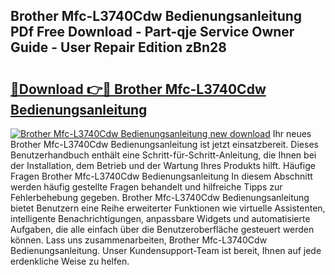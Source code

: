 ## Brother Mfc-L3740Cdw Bedienungsanleitung PDf Free Download - Part-qje Service Owner Guide - User Repair Edition zBn28

# <h2><a href="http://df5v47.blite.top/?on=Brother+Mfc-L3740Cdw+Bedienungsanleitung">🔗Download 👉🔴 Brother Mfc-L3740Cdw Bedienungsanleitung</a></h2>

[![Brother Mfc-L3740Cdw Bedienungsanleitung new download](https://i.imgur.com/lujVjoI.png)](http://df5v47.blite.top/?on=Brother+Mfc-L3740Cdw+Bedienungsanleitung)
Ihr neues Brother Mfc-L3740Cdw Bedienungsanleitung ist jetzt einsatzbereit. Dieses Benutzerhandbuch enthält eine Schritt-für-Schritt-Anleitung, die Ihnen bei der Installation, dem Betrieb und der Wartung Ihres Produkts hilft. Häufige Fragen Brother Mfc-L3740Cdw Bedienungsanleitung In diesem Abschnitt werden häufig gestellte Fragen behandelt und hilfreiche Tipps zur Fehlerbehebung gegeben. Brother Mfc-L3740Cdw Bedienungsanleitung bietet Benutzern eine Reihe erweiterter Funktionen wie virtuelle Assistenten, intelligente Benachrichtigungen, anpassbare Widgets und automatisierte Aufgaben, die alle einfach über die Benutzeroberfläche gesteuert werden können. Lass uns zusammenarbeiten, Brother Mfc-L3740Cdw Bedienungsanleitung. Unser Kundensupport-Team ist bereit, Ihnen auf jede erdenkliche Weise zu helfen.
